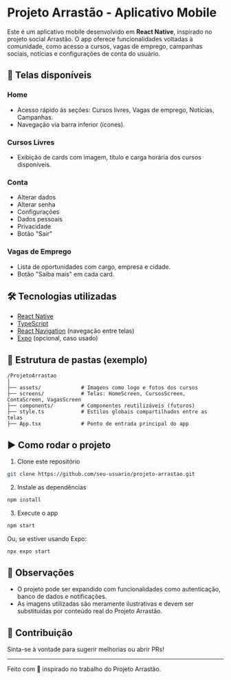 # Projeto Arrastão - Aplicativo Mobile

Este é um aplicativo mobile desenvolvido em **React Native**, inspirado no projeto social Arrastão. O app oferece funcionalidades voltadas à comunidade, como acesso a cursos, vagas de emprego, campanhas sociais, notícias e configurações de conta do usuário.

## 📱 Telas disponíveis

### Home
- Acesso rápido às seções: Cursos livres, Vagas de emprego, Notícias, Campanhas.
- Navegação via barra inferior (ícones).

### Cursos Livres
- Exibição de cards com imagem, título e carga horária dos cursos disponíveis.

### Conta
- Alterar dados
- Alterar senha
- Configurações
- Dados pessoais
- Privacidade
- Botão "Sair"

### Vagas de Emprego
- Lista de oportunidades com cargo, empresa e cidade.
- Botão "Saiba mais" em cada card.

## 🛠️ Tecnologias utilizadas
- [React Native](https://reactnative.dev/)
- [TypeScript](https://www.typescriptlang.org/)
- [React Navigation](https://reactnavigation.org/) (navegação entre telas)
- [Expo](https://expo.dev/) (opcional, caso usado)

## 📁 Estrutura de pastas (exemplo)
```
/ProjetoArrastao
│
├── assets/             # Imagens como logo e fotos dos cursos
├── screens/            # Telas: HomeScreen, CursosScreen, ContaScreen, VagasScreen
├── components/         # Componentes reutilizáveis (futuros)
├── style.ts            # Estilos globais compartilhados entre as telas
├── App.tsx             # Ponto de entrada principal do app
```

## ▶️ Como rodar o projeto
1. Clone este repositório
```bash
git clone https://github.com/seu-usuario/projeto-arrastao.git
```
2. Instale as dependências
```bash
npm install
```
3. Execute o app
```bash
npm start
```
Ou, se estiver usando Expo:
```bash
npx expo start
```

## 📌 Observações
- O projeto pode ser expandido com funcionalidades como autenticação, banco de dados e notificações.
- As imagens utilizadas são meramente ilustrativas e devem ser substituídas por conteúdo real do Projeto Arrastão.

## 🤝 Contribuição
Sinta-se à vontade para sugerir melhorias ou abrir PRs!

---

Feito com 💙 inspirado no trabalho do Projeto Arrastão.

